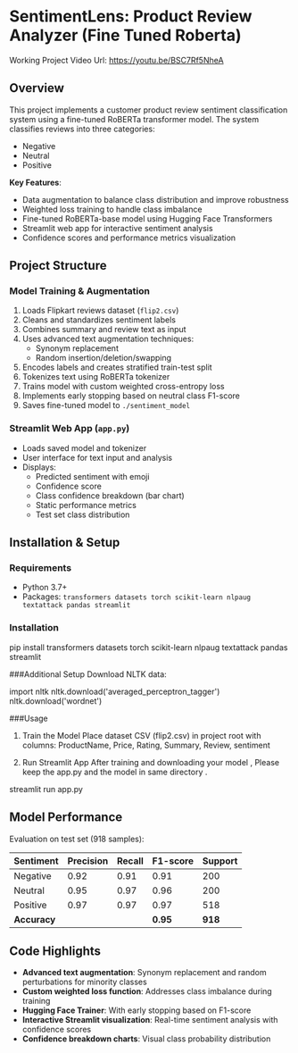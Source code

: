 # SentimentLens: Product Review Analyzer (Fine Tuned Roberta)

Working Project Video Url: https://youtu.be/BSC7Rf5NheA

## Overview
This project implements a customer product review sentiment classification system using a fine-tuned RoBERTa transformer model. The system classifies reviews into three categories:
- Negative
- Neutral
- Positive

**Key Features**:
- Data augmentation to balance class distribution and improve robustness
- Weighted loss training to handle class imbalance
- Fine-tuned RoBERTa-base model using Hugging Face Transformers
- Streamlit web app for interactive sentiment analysis
- Confidence scores and performance metrics visualization

## Project Structure

### Model Training & Augmentation
1. Loads Flipkart reviews dataset (`flip2.csv`)
2. Cleans and standardizes sentiment labels
3. Combines summary and review text as input
4. Uses advanced text augmentation techniques:
   - Synonym replacement
   - Random insertion/deletion/swapping
5. Encodes labels and creates stratified train-test split
6. Tokenizes text using RoBERTa tokenizer
7. Trains model with custom weighted cross-entropy loss
8. Implements early stopping based on neutral class F1-score
9. Saves fine-tuned model to `./sentiment_model`

### Streamlit Web App (`app.py`)
- Loads saved model and tokenizer
- User interface for text input and analysis
- Displays:
  - Predicted sentiment with emoji
  - Confidence score
  - Class confidence breakdown (bar chart)
  - Static performance metrics
  - Test set class distribution

## Installation & Setup

### Requirements
- Python 3.7+
- Packages: `transformers datasets torch scikit-learn nlpaug textattack pandas streamlit`

### Installation
pip install transformers datasets torch scikit-learn nlpaug textattack pandas streamlit



###Additional Setup
Download NLTK data:

import nltk
nltk.download('averaged_perceptron_tagger')
nltk.download('wordnet')


###Usage
1. Train the Model
Place dataset CSV (flip2.csv) in project root with columns:
ProductName, Price, Rating, Summary, Review, sentiment


2. Run Streamlit App
After training and downloading your model , Please keep the app.py and the model in same directory .

streamlit run app.py

## Model Performance
Evaluation on test set (918 samples):

| Sentiment | Precision | Recall | F1-score | Support |
|-----------|-----------|--------|----------|---------|
| Negative  | 0.92      | 0.91   | 0.91     | 200     |
| Neutral   | 0.95      | 0.97   | 0.96     | 200     |
| Positive  | 0.97      | 0.97   | 0.97     | 518     |
| **Accuracy** | | | **0.95** | **918** |

## Code Highlights
- **Advanced text augmentation**: Synonym replacement and random perturbations for minority classes
- **Custom weighted loss function**: Addresses class imbalance during training
- **Hugging Face Trainer**: With early stopping based on F1-score
- **Interactive Streamlit visualization**: Real-time sentiment analysis with confidence scores
- **Confidence breakdown charts**: Visual class probability distribution








```bash
